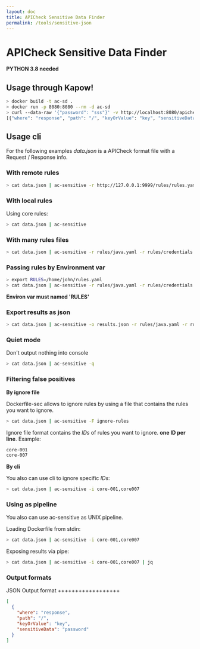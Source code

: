 ```yaml
---
layout: doc
title: APICheck Sensitive Data Finder
permalink: /tools/sensitive-json
---
```


# APICheck Sensitive Data Finder

**PYTHON 3.8 needed**

## Usage through Kapow!

```bash
> docker build -t ac-sd .
> docker run -p 8080:8080 --rm -d ac-sd
> curl --data-raw '{"password": "sss"}' -v http://localhost:8080/apicheck/sensitive-data
[{"where": "response", "path": "/", "keyOrValue": "key", "sensitiveData": "password"}]
```

## Usage cli

For the following examples *data.json* is a APICheck format file with a Request / Response info.

### With remote rules

```bash
> cat data.json | ac-sensitive -r http://127.0.0.1:9999/rules/rules.yaml
```

### With local rules

Using core rules:

```bash
> cat data.json | ac-sensitive
```

### With many rules files

```bash
> cat data.json | ac-sensitive -r rules/java.yaml -r rules/credentials.yaml
```

### Passing rules by Environment var

```bash
> export RULES=/home/john/rules.yaml
> cat data.json | ac-sensitive -r rules/java.yaml -r rules/credentials.yaml
```

**Environ var must named 'RULES'**

### Export results as json

```bash
> cat data.json | ac-sensitive -o results.json -r rules/java.yaml -r rules/credentials.yaml
```

### Quiet mode

Don't output nothing into console

```bash
> cat data.json | ac-sensitive -q
```

### Filtering false positives

**By ignore file**

Dockerfile-sec allows to ignore rules by using a file that contains the rules you want to ignore.

```bash
> cat data.json | ac-sensitive -F ignore-rules
```

Ignore file format contains the *IDs* of rules you want to ignore. **one ID per line**. Example:

```bash
core-001
core-007
```

**By cli**

You also can use cli to ignore specific *IDs*:

```bash
> cat data.json | ac-sensitive -i core-001,core007
```

### Using as pipeline

You also can use ac-sensitive as UNIX pipeline.

Loading Dockerfile from stdin:

```bash
> cat data.json | ac-sensitive -i core-001,core007
```

Exposing results via pipe:

```bash
> cat data.json | ac-sensitive -i core-001,core007 | jq
```

### Output formats

JSON Output format
++++++++++++++++++

```json
[
  {
    "where": "response",
    "path": "/",
    "keyOrValue": "key",
    "sensitiveData": "password"
  }
]
```